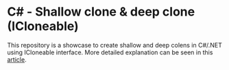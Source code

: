 # C# - Shallow clone & deep clone (ICloneable)

This repository is a showcase to create shallow and deep colens in C#/.NET using ICloneable interface. More detailed explanation can be seen in this [article](link:https://github.com/xin9le/FastEnum).

